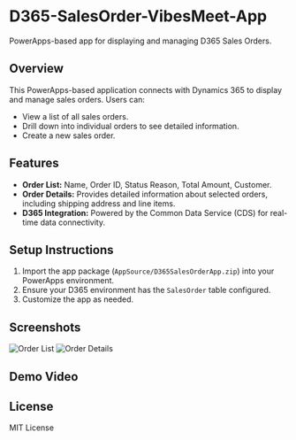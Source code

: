 # D365-SalesOrder-VibesMeet-App
PowerApps-based app for displaying and managing D365 Sales Orders.

## Overview
This PowerApps-based application connects with Dynamics 365 to display and manage sales orders. Users can:
- View a list of all sales orders.
- Drill down into individual orders to see detailed information.
- Create a new sales order.

## Features
- **Order List:** Name, Order ID, Status Reason, Total Amount, Customer.
- **Order Details:** Provides detailed information about selected orders, including shipping address and line items.
- **D365 Integration:** Powered by the Common Data Service (CDS) for real-time data connectivity.

## Setup Instructions
1. Import the app package (`AppSource/D365SalesOrderApp.zip`) into your PowerApps environment.
2. Ensure your D365 environment has the `SalesOrder` table configured.
3. Customize the app as needed.

## Screenshots
![Order List](Screenshots/OrderList.png)
![Order Details](Screenshots/OrderDetails.png)

## Demo Video


## License
MIT License
